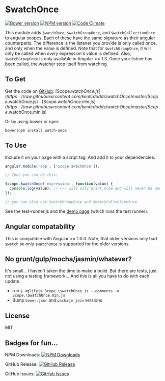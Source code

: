 # $watchOnce

[![Bower version](https://badge.fury.io/bo/watch-once.svg)](http://badge.fury.io/bo/watch-once)
[![NPM version](http://img.shields.io/npm/v/watch-once.svg)](http://img.shields.io/npm/v/watch-once.svg)
[![Code Climate](http://img.shields.io/codeclimate/github/kentcdodds/watchOnce.svg)](https://codeclimate.com/github/kentcdodds/watchOnce)

This module adds `$watchOnce`, `$watchGroupOnce`, and `$watchCollectionOnce` to angular scopes. Each of these have the same signature as their angular counterparts. The difference is the listener you provide is only called once, and only when the value is defined. Note that for `$watchGroupOnce`, it will only be called when *every* expression's value is defined. Also, `$watchGroupOnce` is only available in Angular >= 1.3. Once your listner has been called, the watcher stop itself from watching.

## To Get

Get the code on [GitHub](http://github.com/kentcdodds/watchOnce): [Scope.$watchOnce.js](https://raw.githubusercontent.com/kentcdodds/watchOnce/master/Scope.$watchOnce.js) | [Scope.$watchOnce.min.js](https://raw.githubusercontent.com/kentcdodds/watchOnce/master/Scope.$watchOnce.min.js)

Or by using bower or npm:

`bower|npm install watch-once`

## To Use

Include it on your page with a script tag. And add it to your dependencies:

```javascript
angular.module('app', ['Scope.$wachOnce']);

// Then you can do this:

$scope.$watchOnce('expression', function(value) {
  console.log(value); // <-- will only print once and will never be undefined.
});

// you can also use $watchGroupOnce and $watchCollectionOnce
```

See the test-runner.js and the [demo page](http://kent.doddsfamily.us/watchOnce) (which runs the test runner).

## Angular compatability

This is compatible with Angular >= 1.0.0. Note, that older versions only had `$watch` so only `$watchOnce` is supported for the older versions.

## No grunt/gulp/mocha/jasmin/whatever?

It's small... I haven't taken the time to make a build. But there are tests, just not using a testing framework... And this is all you have to do with each update:

- run `$ uglifyjs Scope.\$watchOnce.js --comments -o Scope.\$watchOnce.min.js`
- Bump `bower.json` and `package.json` versions.

## License

MIT

## Badges for fun...

NPM Downloads: [![NPM Downloads](http://img.shields.io/npm/dm/watch-once.svg)](http://img.shields.io/npm/dm/watch-once.svg)

GitHub Release: [![GitHub Release](http://img.shields.io/github/release/kentcdodds/watchOnce.svg)](http://img.shields.io/github/release/kentcdodds/watchOnce.svg)

GitHub Issues: [![GitHub Issues](http://img.shields.io/github/issues/kentcdodds/watchOnce.svg)](http://img.shields.io/github/issues/kentcdodds/watchOnce.svg)


